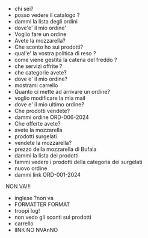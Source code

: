 - chi sei?
- posso vedere il catalogo ?
- dammi la lista degli ordini
- dove'e' il mio ordine'
- Voglio fare un ordine
- Avete la mozzarella?
- Che sconto ho sui prodotti?
- qual'e' la vostra politica di reso ?
- come viene gestita la catena del freddo ?
- che servizi offrite ?
- che categorie avete?
- dove e' il mio ordine?
- mostrami carrello
- Quanto ci mette ad arrivare un ordine?
- voglio modificare la mia mail
- dove e' il mio ultimo ordine?
- Che prodotti vendete?
- dammi ordine ORD-006-2024
- Che offerte avete?
- avete la mozzarella
- prodotti surgelati
- vendete la mozzarella?
- prezzo della mozzarella di Bufala
- dammi la lista dei prodotti
- fammi vedere i prodotti della categoria dei surgelati
- nuovo ordine
- dammi link ORD-001-2024

NON VA!!!

- inglese ?non va
- FORMATTER FORMAT
- troppi log!
- non vedo gli sconti sui prodotti
- carrello
- lINK NO NVAnNO

